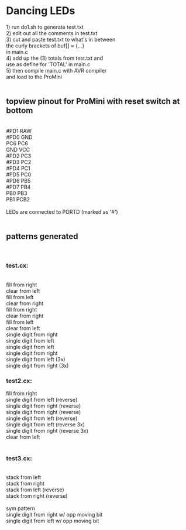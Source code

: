 <h1>Dancing LEDs</h1>
1) run do1.sh to generate test.txt<br />
2) edit out all the comments in test.txt<br />
3) cut and paste test.txt to what's in between<br /> 
	the curly brackets of buf[] = {...}<br />
	in main.c<br />
4) add up the (3) totals from test.txt and<br />
	use as define for 'TOTAL' in main.c<br />
5) then compile main.c with AVR compiler<br />
	and load to the ProMini<br />
<br />
<h2>topview pinout for ProMini with reset switch at bottom</h2>
<br />
#PD1		RAW<br />
#PD0		GND<br />
 PC6		PC6<br />
 GND		VCC<br />
#PD2		PC3<br />
#PD3		PC2<br />
#PD4		PC1<br />
#PD5		PC0<br />
#PD6		PB5<br />
#PD7		PB4<br />
 PB0		PB3<br />
 PB1		PCB2<br />
<br />
LEDs are connected to PORTD (marked as '#')<br />
<br />
<h2>patterns generated</h2>
<br />
<h3>test.cx:</h3>
<br />
fill from right<br />
clear from left<br />
fill from left<br />
clear from right<br />
fill from right<br />
clear from right<br />
fill from left<br />
clear from left<br />
single digit from right<br />
single digit from left<br />
single digit from left<br />
single digit from right<br />
single digit from left (3x)<br />
single digit from right (3x)<br />

<h3>test2.cx:</h3>

fill from right<br />
single digit from left (reverse)<br />
single digit from right (reverse)<br />
single digit from right (reverse)<br />
single digit from left (reverse)<br />
single digit from left (reverse 3x)<br />
single digit from right (reverse 3x)<br />
clear from left<br />
<br />
<h3>test3.cx:</h3>
<br />
stack from left<br />
stack from right<br />
stack from left (reverse)<br />
stack from right (reverse)<br />
<br />
sym pattern<br />
single digit from right w/ opp moving bit<br />
single digit from left w/ opp moving bit<br />
<br />
